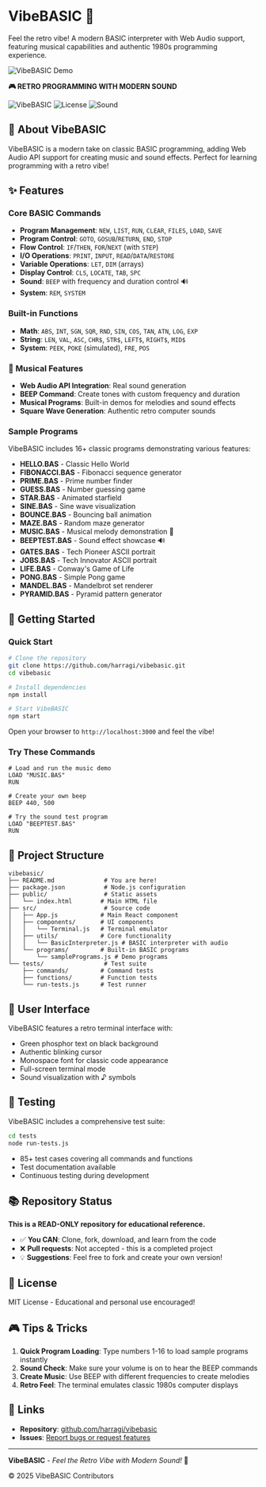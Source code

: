 # VibeBASIC 🎵

Feel the retro vibe! A modern BASIC interpreter with Web Audio support, featuring musical capabilities and authentic 1980s programming experience.

![VibeBASIC Demo](vibebasic-demo.gif)

**🎮 RETRO PROGRAMMING WITH MODERN SOUND**

![VibeBASIC](https://img.shields.io/badge/VibeBASIC-Interpreter-purple)
![License](https://img.shields.io/badge/license-MIT-blue)
![Sound](https://img.shields.io/badge/Web%20Audio-Enabled-green)

## 🎵 About VibeBASIC

VibeBASIC is a modern take on classic BASIC programming, adding Web Audio API support for creating music and sound effects. Perfect for learning programming with a retro vibe!

## ✨ Features

### Core BASIC Commands
- **Program Management**: `NEW`, `LIST`, `RUN`, `CLEAR`, `FILES`, `LOAD`, `SAVE`
- **Program Control**: `GOTO`, `GOSUB`/`RETURN`, `END`, `STOP`
- **Flow Control**: `IF`/`THEN`, `FOR`/`NEXT` (with `STEP`)
- **I/O Operations**: `PRINT`, `INPUT`, `READ`/`DATA`/`RESTORE`
- **Variable Operations**: `LET`, `DIM` (arrays)
- **Display Control**: `CLS`, `LOCATE`, `TAB`, `SPC`
- **Sound**: `BEEP` with frequency and duration control 🔊
- **System**: `REM`, `SYSTEM`

### Built-in Functions
- **Math**: `ABS`, `INT`, `SGN`, `SQR`, `RND`, `SIN`, `COS`, `TAN`, `ATN`, `LOG`, `EXP`
- **String**: `LEN`, `VAL`, `ASC`, `CHR$`, `STR$`, `LEFT$`, `RIGHT$`, `MID$`
- **System**: `PEEK`, `POKE` (simulated), `FRE`, `POS`

### 🎹 Musical Features
- **Web Audio API Integration**: Real sound generation
- **BEEP Command**: Create tones with custom frequency and duration
- **Musical Programs**: Built-in demos for melodies and sound effects
- **Square Wave Generation**: Authentic retro computer sounds

### Sample Programs
VibeBASIC includes 16+ classic programs demonstrating various features:
- **HELLO.BAS** - Classic Hello World
- **FIBONACCI.BAS** - Fibonacci sequence generator
- **PRIME.BAS** - Prime number finder
- **GUESS.BAS** - Number guessing game
- **STAR.BAS** - Animated starfield
- **SINE.BAS** - Sine wave visualization
- **BOUNCE.BAS** - Bouncing ball animation
- **MAZE.BAS** - Random maze generator
- **MUSIC.BAS** - Musical melody demonstration 🎵
- **BEEPTEST.BAS** - Sound effect showcase 🔊
- **GATES.BAS** - Tech Pioneer ASCII portrait
- **JOBS.BAS** - Tech Innovator ASCII portrait
- **LIFE.BAS** - Conway's Game of Life
- **PONG.BAS** - Simple Pong game
- **MANDEL.BAS** - Mandelbrot set renderer
- **PYRAMID.BAS** - Pyramid pattern generator

## 🚀 Getting Started

### Quick Start
```bash
# Clone the repository
git clone https://github.com/harragi/vibebasic.git
cd vibebasic

# Install dependencies
npm install

# Start VibeBASIC
npm start
```

Open your browser to `http://localhost:3000` and feel the vibe!

### Try These Commands
```basic
# Load and run the music demo
LOAD "MUSIC.BAS"
RUN

# Create your own beep
BEEP 440, 500

# Try the sound test program
LOAD "BEEPTEST.BAS"
RUN
```

## 📁 Project Structure

```
vibebasic/
├── README.md              # You are here!
├── package.json           # Node.js configuration
├── public/                # Static assets
│   └── index.html        # Main HTML file
├── src/                   # Source code
│   ├── App.js            # Main React component
│   ├── components/       # UI components
│   │   └── Terminal.js   # Terminal emulator
│   ├── utils/            # Core functionality
│   │   └── BasicInterpreter.js # BASIC interpreter with audio
│   └── programs/         # Built-in BASIC programs
│       └── samplePrograms.js # Demo programs
└── tests/                 # Test suite
    ├── commands/         # Command tests
    ├── functions/        # Function tests
    └── run-tests.js      # Test runner
```

## 🎨 User Interface

VibeBASIC features a retro terminal interface with:
- Green phosphor text on black background
- Authentic blinking cursor
- Monospace font for classic code appearance
- Full-screen terminal mode
- Sound visualization with ♪ symbols

## 🧪 Testing

VibeBASIC includes a comprehensive test suite:
```bash
cd tests
node run-tests.js
```

- 85+ test cases covering all commands and functions
- Test documentation available
- Continuous testing during development

## 📚 Repository Status

**This is a READ-ONLY repository for educational reference.**

- ✅ **You CAN**: Clone, fork, download, and learn from the code
- ❌ **Pull requests**: Not accepted - this is a completed project
- 💡 **Suggestions**: Feel free to fork and create your own version!

## 📜 License

MIT License - Educational and personal use encouraged!

## 🎮 Tips & Tricks

1. **Quick Program Loading**: Type numbers 1-16 to load sample programs instantly
2. **Sound Check**: Make sure your volume is on to hear the BEEP commands
3. **Create Music**: Use BEEP with different frequencies to create melodies
4. **Retro Feel**: The terminal emulates classic 1980s computer displays

## 🔗 Links

- **Repository**: [github.com/harragi/vibebasic](https://github.com/harragi/vibebasic)
- **Issues**: [Report bugs or request features](https://github.com/harragi/vibebasic/issues)

---

**VibeBASIC** - *Feel the Retro Vibe with Modern Sound!* 🎵

© 2025 VibeBASIC Contributors
